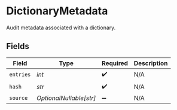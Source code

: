 # DictionaryMetadata

Audit metadata associated with a dictionary.


## Fields

| Field                   | Type                    | Required                | Description             |
| ----------------------- | ----------------------- | ----------------------- | ----------------------- |
| `entries`               | *int*                   | :heavy_check_mark:      | N/A                     |
| `hash`                  | *str*                   | :heavy_check_mark:      | N/A                     |
| `source`                | *OptionalNullable[str]* | :heavy_minus_sign:      | N/A                     |